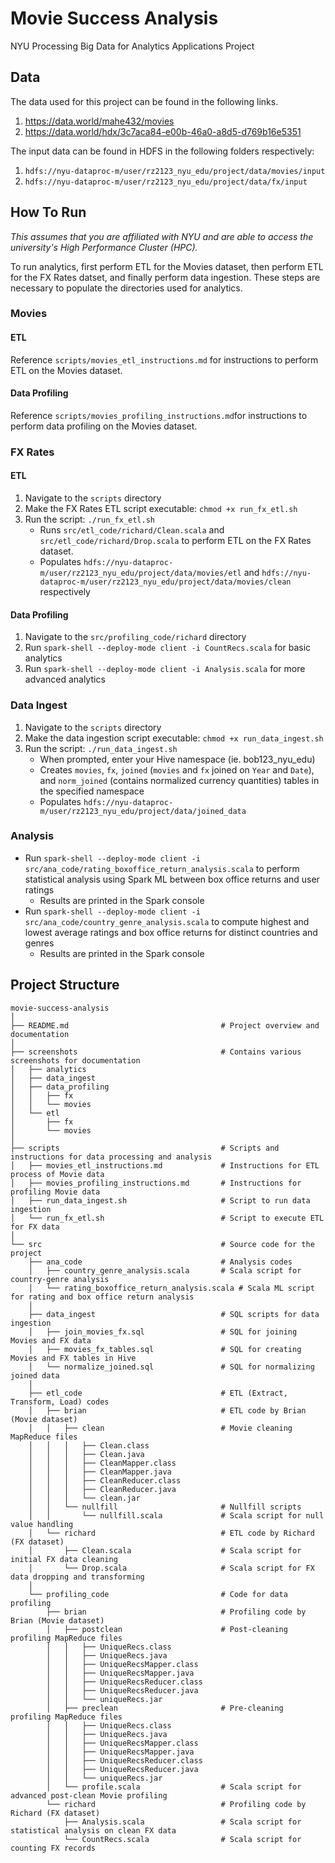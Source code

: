 # Movie Success Analysis
NYU Processing Big Data for Analytics Applications Project

## Data
The data used for this project can be found in the following links.
1. https://data.world/mahe432/movies
2. https://data.world/hdx/3c7aca84-e00b-46a0-a8d5-d769b16e5351

The input data can be found in HDFS in the following folders respectively:
1. `hdfs://nyu-dataproc-m/user/rz2123_nyu_edu/project/data/movies/input`
2. `hdfs://nyu-dataproc-m/user/rz2123_nyu_edu/project/data/fx/input`

## How To Run
*This assumes that you are affiliated with NYU and are able to access the university's High Performance Cluster (HPC).*

To run analytics, first perform ETL for the Movies dataset, then perform ETL for the FX Rates datset, and finally perform data ingestion. These steps are necessary to populate the directories used for analytics.

### Movies
#### ETL
Reference `scripts/movies_etl_instructions.md` for instructions to perform ETL on the Movies dataset. 

#### Data Profiling
Reference `scripts/movies_profiling_instructions.md`for instructions to perform data profiling on the Movies dataset. 

### FX Rates
#### ETL
1. Navigate to the `scripts` directory
2. Make the FX Rates ETL script executable: `chmod +x run_fx_etl.sh`
3. Run the script: `./run_fx_etl.sh`
   * Runs `src/etl_code/richard/Clean.scala` and `src/etl_code/richard/Drop.scala` to perform ETL on the FX Rates dataset.
   * Populates `hdfs://nyu-dataproc-m/user/rz2123_nyu_edu/project/data/movies/etl` and `hdfs://nyu-dataproc-m/user/rz2123_nyu_edu/project/data/movies/clean` respectively
  
#### Data Profiling
1. Navigate to the `src/profiling_code/richard` directory
2. Run `spark-shell --deploy-mode client -i CountRecs.scala` for basic analytics
3. Run `spark-shell --deploy-mode client -i Analysis.scala` for more advanced analytics

### Data Ingest
1. Navigate to the `scripts` directory
2. Make the data ingestion script executable: `chmod +x run_data_ingest.sh`
3. Run the script: `./run_data_ingest.sh`
   * When prompted, enter your Hive namespace (ie. bob123_nyu_edu)
   * Creates `movies`, `fx`, `joined` (`movies` and `fx` joined on `Year` and `Date`), and `norm_joined` (contains normalized currency quantities) tables in the specified namespace
   * Populates `hdfs://nyu-dataproc-m/user/rz2123_nyu_edu/project/data/joined_data`
  
### Analysis
* Run `spark-shell --deploy-mode client -i src/ana_code/rating_boxoffice_return_analysis.scala` to perform statistical analysis using Spark ML between box office returns and user ratings
  * Results are printed in the Spark console 
* Run `spark-shell --deploy-mode client -i src/ana_code/country_genre_analysis.scala` to compute highest and lowest average ratings and box office returns for distinct countries and genres
  * Results are printed in the Spark console

## Project Structure
```
movie-success-analysis
│
├── README.md                                  # Project overview and documentation
│
├── screenshots                                # Contains various screenshots for documentation
│   ├── analytics
│   ├── data_ingest
│   ├── data_profiling
│   │   ├── fx
│   │   └── movies
│   └── etl
│       ├── fx
│       └── movies
│
├── scripts                                    # Scripts and instructions for data processing and analysis
│   ├── movies_etl_instructions.md             # Instructions for ETL process of Movie data
│   ├── movies_profiling_instructions.md       # Instructions for profiling Movie data
│   ├── run_data_ingest.sh                     # Script to run data ingestion
│   └── run_fx_etl.sh                          # Script to execute ETL for FX data
│
└── src                                        # Source code for the project
    ├── ana_code                               # Analysis codes
    │   ├── country_genre_analysis.scala       # Scala script for country-genre analysis
    │   └── rating_boxoffice_return_analysis.scala # Scala ML script for rating and box office return analysis
    │
    ├── data_ingest                            # SQL scripts for data ingestion
    │   ├── join_movies_fx.sql                 # SQL for joining Movies and FX data
    │   ├── movies_fx_tables.sql               # SQL for creating Movies and FX tables in Hive
    │   └── normalize_joined.sql               # SQL for normalizing joined data
    │
    ├── etl_code                               # ETL (Extract, Transform, Load) codes
    │   ├── brian                              # ETL code by Brian (Movie dataset)
    │   │   ├── clean                          # Movie cleaning MapReduce files
    │   │   │   ├── Clean.class                
    │   │   │   ├── Clean.java                 
    │   │   │   ├── CleanMapper.class          
    │   │   │   ├── CleanMapper.java           
    │   │   │   ├── CleanReducer.class         
    │   │   │   ├── CleanReducer.java          
    │   │   │   └── clean.jar                  
    │   │   └── nullfill                       # Nullfill scripts
    │   │       └── nullfill.scala             # Scala script for null value handling
    │   └── richard                            # ETL code by Richard (FX dataset)
    │       ├── Clean.scala                    # Scala script for initial FX data cleaning
    │       └── Drop.scala                     # Scala script for FX data dropping and transforming
    │
    └── profiling_code                         # Code for data profiling
        ├── brian                              # Profiling code by Brian (Movie dataset)
        │   ├── postclean                      # Post-cleaning profiling MapReduce files
        │   │   ├── UniqueRecs.class           
        │   │   ├── UniqueRecs.java            
        │   │   ├── UniqueRecsMapper.class     
        │   │   ├── UniqueRecsMapper.java      
        │   │   ├── UniqueRecsReducer.class    
        │   │   ├── UniqueRecsReducer.java     
        │   │   └── uniqueRecs.jar             
        │   ├── preclean                       # Pre-cleaning profiling MapReduce files
        │   │   ├── UniqueRecs.class           
        │   │   ├── UniqueRecs.java            
        │   │   ├── UniqueRecsMapper.class     
        │   │   ├── UniqueRecsMapper.java      
        │   │   ├── UniqueRecsReducer.class    
        │   │   ├── UniqueRecsReducer.java     
        │   │   └── uniqueRecs.jar            
        │   └── profile.scala                  # Scala script for advanced post-clean Movie profiling
        └── richard                            # Profiling code by Richard (FX dataset)
            ├── Analysis.scala                 # Scala script for statistical analysis on clean FX data
            └── CountRecs.scala                # Scala script for counting FX records
```
